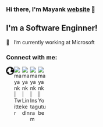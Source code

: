 ### Hi there, I'm Mayank [website] 👋

## I'm a Software Enginner!

🔭 &nbsp; I’m currently working at Microsoft

### Connect with me:

[<img align="left" alt="https://mayankaggarwal.co/" width="22px" src="https://raw.githubusercontent.com/iconic/open-iconic/master/svg/globe.svg" />][website]
[<img align="left" alt="mayank | Twitter" width="22px" src="https://cdn.jsdelivr.net/npm/simple-icons@v3/icons/twitter.svg" />][twitter]
[<img align="left" alt="mayank | LinkedIn" width="22px" src="https://cdn.jsdelivr.net/npm/simple-icons@v3/icons/linkedin.svg" />][linkedin]
[<img align="left" alt="mayank | Instagram" width="22px" src="https://cdn.jsdelivr.net/npm/simple-icons@v3/icons/instagram.svg" />][instagram]
[<img align="left" alt="mayank | Youtube" width="22px" src="https://cdn.jsdelivr.net/npm/simple-icons@v3/icons/youtube.svg" />][yoututube]

<br />

[website]: mayankaggarwal.co
[yoututube]: https://www.youtube.com/c/MayankAggarwal/
[twitter]: https://twitter.com/Mayank9722
[instagram]: https://www.instagram.com/mayankagg9722/
[linkedin]: https://in.linkedin.com/in/mayankagg9722 
